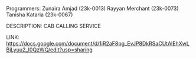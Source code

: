 Programmers:
Zunaira Amjad (23k-0013)
Rayyan Merchant (23k-0073)
Tanisha Kataria (23k-0067)

DESCRIPTION: CAB CALLING SERVICE

LINK:
https://docs.google.com/document/d/1iR2aF8pg_EvJP8DkRSaCUtAlEhXwLBjLyuu2_I0QzWQ/edit?usp=sharing

 
 


